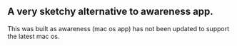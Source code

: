 ## A very sketchy alternative to awareness app.
This was built as awareness (mac os app) has not been updated to support the latest mac os.
